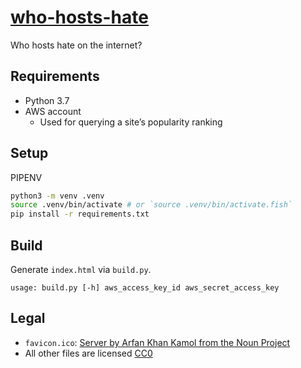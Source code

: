 # [who-hosts-hate](https://who-hosts-hate.com)

Who hosts hate on the internet?

## Requirements

- Python 3.7
- AWS account
  - Used for querying a site’s popularity ranking

## Setup

PIPENV

```sh
python3 -m venv .venv
source .venv/bin/activate # or `source .venv/bin/activate.fish`
pip install -r requirements.txt
```

## Build

Generate `index.html` via `build.py`.

```
usage: build.py [-h] aws_access_key_id aws_secret_access_key
```

## Legal

* `favicon.ico`: [Server by Arfan Khan Kamol from the Noun Project](https://thenounproject.com/term/server/2784476)
* All other files are licensed [CC0](https://creativecommons.org/publicdomain/zero/1.0/)

